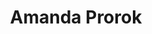 ---
# Display name
title: Amanda Prorok

# Is this the primary user of the site?
superuser: false

# Role/position
role: Associate Professor

# Organizations/Affiliations
organizations:

- name: Prorok Lab
  url: https://www.proroklab.org/
- name: University of Cambridge
  url: https://www.cst.cam.ac.uk/

# Short bio (displayed in user profile at end of posts)
bio: My research focuses on multi-agent and multi-robot systems. Our mission is to find new ways of coordinating artificially intelligent agents (e.g., robots, vehicles, machines) to achieve common goals in shared physical and virtual spaces.

# Social/Academic Networking
# For available icons, see: https://sourcethemes.com/academic/docs/page-builder/#icons
#   For an email link, use "fas" icon pack, "envelope" icon, and a link in the
#   form "mailto:your-email@example.com" or "#contact" for contact widget.
social:
- icon: twitter
  icon_pack: fab
  link: https://twitter.com/aprorok
- icon: graduation-cap
  icon_pack: fas
  link: https://scholar.google.ch/citations?user=o7xMDgEAAAAJ&hl=en
- icon: github
  icon_pack: fab
  link: https://github.com/proroklab
- icon: linkedin
  icon_pack: fab
  link: https://www.linkedin.com/in/aprorok/
# Link to a PDF of your resume/CV from the About widget.
# To enable, copy your resume/CV to `static/files/cv.pdf` and uncomment the lines below.
# - icon: cv
#   icon_pack: ai
#   link: files/cv.pdf

# Enter email to display Gravatar (if Gravatar enabled in Config)
email: ""
---